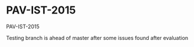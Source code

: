 # PAV-IST-2015
PAV-IST-2015

Testing branch is ahead of master after some issues found after evaluation

